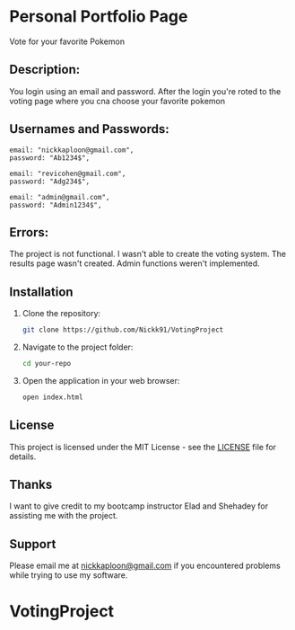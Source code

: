 # Personal Portfolio Page

Vote for your favorite Pokemon

## Description:

You login using an email and password. After the login you're roted to the voting page where you cna choose your favorite pokemon

## Usernames and Passwords:

    email: "nickkaploon@gmail.com",
    password: "Ab1234$",

    email: "revicohen@gmail.com",
    password: "Adg234$",

    email: "admin@gmail.com",
    password: "Admin1234$",

## Errors:

The project is not functional. I wasn't able to create the voting system.
The results page wasn't created.
Admin functions weren't implemented.

## Installation

1. Clone the repository:

   ```bash
   git clone https://github.com/Nickk91/VotingProject
   ```

2. Navigate to the project folder:

   ```bash
   cd your-repo
   ```

3. Open the application in your web browser:

   ```bash
   open index.html
   ```

## License

This project is licensed under the MIT License - see the [LICENSE](LICENSE) file for details.

## Thanks

I want to give credit to my bootcamp instructor Elad and Shehadey for assisting me with the project.

## Support

Please email me at nickkaploon@gmail.com if you encountered problems while trying to use my software.

# VotingProject
